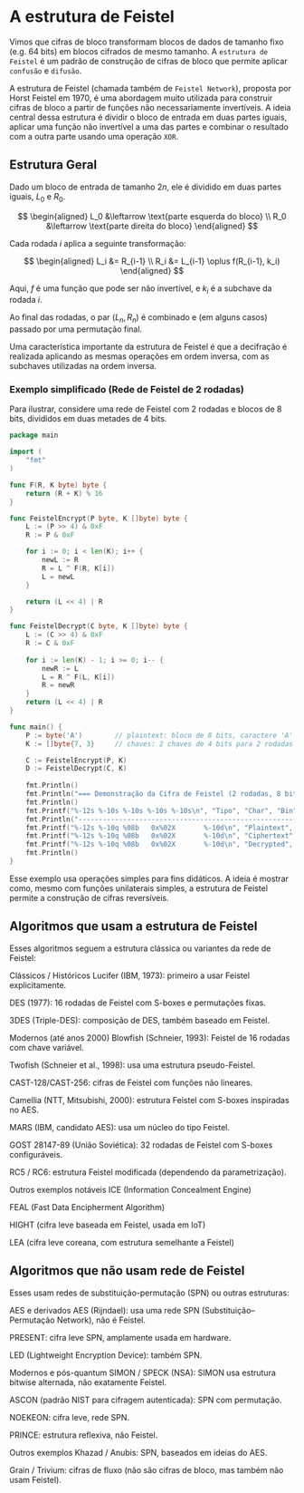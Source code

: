 # A estrutura de Feistel

Vimos que cifras de bloco transformam blocos de dados de tamanho fixo (e.g. 64 bits) em blocos cifrados de mesmo tamanho. A `estrutura de Feistel` é um padrão de construção de cifras de bloco que permite aplicar `confusão` e `difusão`. 

A estrutura de Feistel (chamada também de `Feistel Network`), proposta por Horst Feistel em 1970, é uma abordagem muito utilizada para construir cifras de bloco a partir de funções não necessariamente invertíveis. A ideia central dessa estrutura é dividir o bloco de entrada em duas partes iguais, aplicar uma função não invertível a uma das partes e combinar o resultado com a outra parte usando uma operação `XOR`.

## Estrutura Geral

Dado um bloco de entrada de tamanho $2n$, ele é dividido em duas partes iguais, $L_0$ e $R_0$.

$$
\begin{aligned}
L_0 &\leftarrow \text{parte esquerda do bloco} \\
R_0 &\leftarrow \text{parte direita do bloco}
\end{aligned}
$$

Cada rodada $i$ aplica a seguinte transformação:

$$
\begin{aligned}
L_i &= R_{i-1} \\
R_i &= L_{i-1} \oplus f(R_{i-1}, k_i)
\end{aligned}
$$


Aqui, $f$ é uma função que pode ser não invertível, e $k_i$ é a subchave da rodada $i$.

Ao final das rodadas, o par $(L_{n}, R_{n})$ é combinado e (em alguns casos) passado por uma permutação final.

Uma característica importante da estrutura de Feistel é que a decifração é realizada aplicando as mesmas operações em ordem inversa, com as subchaves utilizadas na ordem inversa.

### Exemplo simplificado (Rede de Feistel de 2 rodadas)

Para ilustrar, considere uma rede de Feistel com 2 rodadas e blocos de 8 bits, divididos em duas metades de 4 bits.

```go
package main

import (
	"fmt"
)

func F(R, K byte) byte {
	return (R + K) % 16
}

func FeistelEncrypt(P byte, K []byte) byte {
	L := (P >> 4) & 0xF 
	R := P & 0xF

	for i := 0; i < len(K); i++ {
		newL := R
		R = L ^ F(R, K[i])
		L = newL
	}

	return (L << 4) | R
}

func FeistelDecrypt(C byte, K []byte) byte {
	L := (C >> 4) & 0xF
	R := C & 0xF
	
	for i := len(K) - 1; i >= 0; i-- {
		newR := L
		L = R ^ F(L, K[i])
		R = newR
	}
	return (L << 4) | R
}

func main() {
	P := byte('A')        // plaintext: bloco de 8 bits, caractere 'A' = 0x41 = 01000001
	K := []byte{7, 3}     // chaves: 2 chaves de 4 bits para 2 rodadas

	C := FeistelEncrypt(P, K)
	D := FeistelDecrypt(C, K)
	
	fmt.Println()
	fmt.Println("=== Demonstração da Cifra de Feistel (2 rodadas, 8 bits) ===")
	fmt.Println()
	fmt.Printf("%-12s %-10s %-10s %-10s %-10s\n", "Tipo", "Char", "Bin", "Hex", "Decimal")
	fmt.Println("------------------------------------------------------------")
	fmt.Printf("%-12s %-10q %08b   0x%02X       %-10d\n", "Plaintext", P, P, P, P)
	fmt.Printf("%-12s %-10q %08b   0x%02X       %-10d\n", "Ciphertext", C, C, C, C)
	fmt.Printf("%-12s %-10q %08b   0x%02X       %-10d\n", "Decrypted", D, D, D, D)
	fmt.Println()
}
```

Esse exemplo usa operações simples para fins didáticos. A ideia é mostrar como, mesmo com funções unilaterais simples, a estrutura de Feistel permite a construção de cifras reversíveis.

## Algoritmos que usam a estrutura de Feistel

Esses algoritmos seguem a estrutura clássica ou variantes da rede de Feistel:

Clássicos / Históricos
Lucifer (IBM, 1973): primeiro a usar Feistel explicitamente.

DES (1977): 16 rodadas de Feistel com S-boxes e permutações fixas.

3DES (Triple-DES): composição de DES, também baseado em Feistel.

Modernos (até anos 2000)
Blowfish (Schneier, 1993): Feistel de 16 rodadas com chave variável.

Twofish (Schneier et al., 1998): usa uma estrutura pseudo-Feistel.

CAST-128/CAST-256: cifras de Feistel com funções não lineares.

Camellia (NTT, Mitsubishi, 2000): estrutura Feistel com S-boxes inspiradas no AES.

MARS (IBM, candidato AES): usa um núcleo do tipo Feistel.

GOST 28147-89 (União Soviética): 32 rodadas de Feistel com S-boxes configuráveis.

RC5 / RC6: estrutura Feistel modificada (dependendo da parametrização).

Outros exemplos notáveis
ICE (Information Concealment Engine)

FEAL (Fast Data Encipherment Algorithm)

HIGHT (cifra leve baseada em Feistel, usada em IoT)

LEA (cifra leve coreana, com estrutura semelhante a Feistel)

## Algoritmos que não usam rede de Feistel

Esses usam redes de substituição-permutação (SPN) ou outras estruturas:

AES e derivados
AES (Rijndael): usa uma rede SPN (Substituição–Permutação Network), não é Feistel.

PRESENT: cifra leve SPN, amplamente usada em hardware.

LED (Lightweight Encryption Device): também SPN.

Modernos e pós-quantum
SIMON / SPECK (NSA): SIMON usa estrutura bitwise alternada, não exatamente Feistel.

ASCON (padrão NIST para cifragem autenticada): SPN com permutação.

NOEKEON: cifra leve, rede SPN.

PRINCE: estrutura reflexiva, não Feistel.

Outros exemplos
Khazad / Anubis: SPN, baseados em ideias do AES.

Grain / Trivium: cifras de fluxo (não são cifras de bloco, mas também não usam Feistel).

